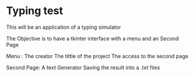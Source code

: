 # Typing test
This will be an application of a typing simulator

The Objective is to have a tkinter interface with a menu and an Second Page

Menu :
    The creator
    The tittle of the project
    The access to the second page

Second Page:
    A text Generator 
    Saving the result into a .txt files
